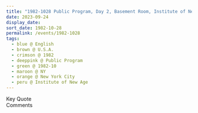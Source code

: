 ```yaml
---
title: "1982-1028 Public Program, Day 2, Basement Room, Institute of New Age, Manhattan, New York City, NY, U.S.A."
date: 2023-09-24
display_date: 
sort_date: 1982-10-28
permalink: /events/1982-1028
tags:
  - blue @ English
  - brown @ U.S.A.
  - crimson @ 1982
  - deeppink @ Public Program
  - green @ 1982-10
  - maroon @ NY
  - orange @ New York City
  - peru @ Institute of New Age
---
```


<wave-list>
  <list-title color="green" width="75">Key Quote</list-title>
  <list-item color="BlanchedAlmond"  width="200"></list-item>
  <list-item color="Lavender"></list-item>
  <list-item color="BlanchedAlmond"></list-item>
</wave-list>

<br>

<wave-list>
  <list-title color="green" width="75">Comments</list-title>
  <list-item color="BlanchedAlmond"  width="200"></list-item>
  <list-item color="Lavender"></list-item>
  <list-item color="BlanchedAlmond"></list-item>
</wave-list>